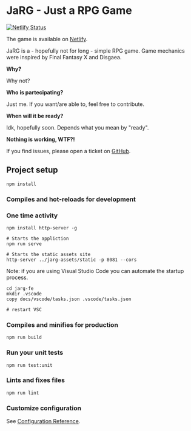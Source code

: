 # JaRG - Just a RPG Game

[![Netlify Status](https://api.netlify.com/api/v1/badges/64ba06de-3a22-4013-869f-0696b70cbd14/deploy-status)](https://app.netlify.com/sites/jarg/deploys)

The game is available on [Netlify](https://jarg.netlify.app).

JaRG is a - hopefully not for long - simple RPG game. Game mechanics were inspired by Final Fantasy X and Disgaea.

**Why?**

Why not?

**Who is partecipating?**

Just me. If you want/are able to, feel free to contribute.

**When will it be ready?**

Idk, hopefully soon. Depends what you mean by "ready".

**Nothing is working, WTF?!**

If you find issues, please open a ticket on [GitHub](https://github.com/vitalegi/jarg-fe/issues).

## Project setup

```
npm install
```

### Compiles and hot-reloads for development

### One time activity

```
npm install http-server -g
```

```
# Starts the appliction
npm run serve

# Starts the static assets site
http-server ../jarg-assets/static -p 8081 --cors
```

Note: if you are using Visual Studio Code you can automate the startup process.

```
cd jarg-fe
mkdir .vscode
copy docs/vscode/tasks.json .vscode/tasks.json

# restart VSC
```

### Compiles and minifies for production

```
npm run build
```

### Run your unit tests

```
npm run test:unit
```

### Lints and fixes files

```
npm run lint
```

### Customize configuration

See [Configuration Reference](https://cli.vuejs.org/config/).

